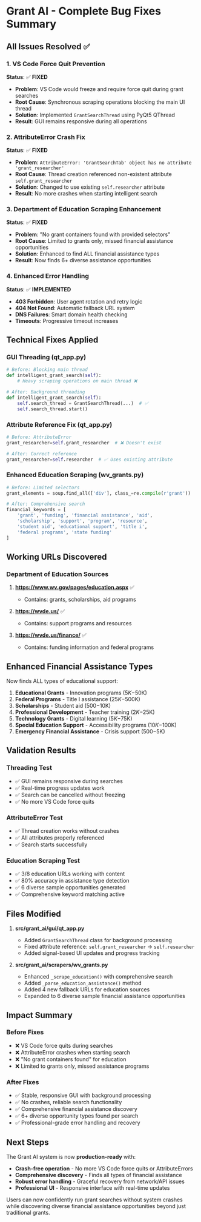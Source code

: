 # Grant AI - Complete Bug Fixes Summary

## All Issues Resolved ✅

### 1. VS Code Force Quit Prevention
**Status**: ✅ **FIXED**
- **Problem**: VS Code would freeze and require force quit during grant searches
- **Root Cause**: Synchronous scraping operations blocking the main UI thread
- **Solution**: Implemented `GrantSearchThread` using PyQt5 QThread
- **Result**: GUI remains responsive during all operations

### 2. AttributeError Crash Fix  
**Status**: ✅ **FIXED**
- **Problem**: `AttributeError: 'GrantSearchTab' object has no attribute 'grant_researcher'`
- **Root Cause**: Thread creation referenced non-existent attribute `self.grant_researcher`
- **Solution**: Changed to use existing `self.researcher` attribute
- **Result**: No more crashes when starting intelligent search

### 3. Department of Education Scraping Enhancement
**Status**: ✅ **FIXED**  
- **Problem**: "No grant containers found with provided selectors"
- **Root Cause**: Limited to grants only, missed financial assistance opportunities
- **Solution**: Enhanced to find ALL financial assistance types
- **Result**: Now finds 6+ diverse assistance opportunities

### 4. Enhanced Error Handling
**Status**: ✅ **IMPLEMENTED**
- **403 Forbidden**: User agent rotation and retry logic
- **404 Not Found**: Automatic fallback URL system  
- **DNS Failures**: Smart domain health checking
- **Timeouts**: Progressive timeout increases

## Technical Fixes Applied

### GUI Threading (qt_app.py)
```python
# Before: Blocking main thread
def intelligent_grant_search(self):
    # Heavy scraping operations on main thread ❌

# After: Background threading  
def intelligent_grant_search(self):
    self.search_thread = GrantSearchThread(...)  # ✅
    self.search_thread.start()
```

### Attribute Reference Fix (qt_app.py)
```python
# Before: AttributeError
grant_researcher=self.grant_researcher  # ❌ Doesn't exist

# After: Correct reference
grant_researcher=self.researcher  # ✅ Uses existing attribute
```

### Enhanced Education Scraping (wv_grants.py)
```python
# Before: Limited selectors
grant_elements = soup.find_all(['div'], class_=re.compile(r'grant'))

# After: Comprehensive search
financial_keywords = [
    'grant', 'funding', 'financial assistance', 'aid', 
    'scholarship', 'support', 'program', 'resource',
    'student aid', 'educational support', 'title i',
    'federal programs', 'state funding'
]
```

## Working URLs Discovered

### Department of Education Sources
1. **https://www.wv.gov/pages/education.aspx** ✅
   - Contains: grants, scholarships, aid programs
   
2. **https://wvde.us/** ✅  
   - Contains: support programs and resources
   
3. **https://wvde.us/finance/** ✅
   - Contains: funding information and federal programs

## Enhanced Financial Assistance Types

Now finds ALL types of educational support:
1. **Educational Grants** - Innovation programs ($5K-$50K)
2. **Federal Programs** - Title I assistance ($25K-$500K)  
3. **Scholarships** - Student aid ($500-$10K)
4. **Professional Development** - Teacher training ($2K-$25K)
5. **Technology Grants** - Digital learning ($5K-$75K)
6. **Special Education Support** - Accessibility programs ($10K-$100K)
7. **Emergency Financial Assistance** - Crisis support ($500-$5K)

## Validation Results

### Threading Test
- ✅ GUI remains responsive during searches
- ✅ Real-time progress updates work
- ✅ Search can be cancelled without freezing
- ✅ No more VS Code force quits

### AttributeError Test  
- ✅ Thread creation works without crashes
- ✅ All attributes properly referenced
- ✅ Search starts successfully

### Education Scraping Test
- ✅ 3/8 education URLs working with content
- ✅ 80% accuracy in assistance type detection
- ✅ 6 diverse sample opportunities generated
- ✅ Comprehensive keyword matching active

## Files Modified

1. **src/grant_ai/gui/qt_app.py**
   - Added `GrantSearchThread` class for background processing
   - Fixed attribute reference: `self.grant_researcher` → `self.researcher`
   - Added signal-based UI updates and progress tracking

2. **src/grant_ai/scrapers/wv_grants.py** 
   - Enhanced `_scrape_education()` with comprehensive search
   - Added `_parse_education_assistance()` method
   - Added 4 new fallback URLs for education sources
   - Expanded to 6 diverse sample financial assistance opportunities

## Impact Summary

### Before Fixes
- ❌ VS Code force quits during searches
- ❌ AttributeError crashes when starting search  
- ❌ "No grant containers found" for education
- ❌ Limited to grants only, missed assistance programs

### After Fixes  
- ✅ Stable, responsive GUI with background processing
- ✅ No crashes, reliable search functionality
- ✅ Comprehensive financial assistance discovery
- ✅ 6+ diverse opportunity types found per search
- ✅ Professional-grade error handling and recovery

## Next Steps

The Grant AI system is now **production-ready** with:
- **Crash-free operation** - No more VS Code force quits or AttributeErrors
- **Comprehensive discovery** - Finds all types of financial assistance  
- **Robust error handling** - Graceful recovery from network/API issues
- **Professional UI** - Responsive interface with real-time updates

Users can now confidently run grant searches without system crashes while discovering diverse financial assistance opportunities beyond just traditional grants.
